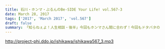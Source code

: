 ```yaml
---
title: 石川・ホンマ・ぶるんのBe-SIDE Your Life! vol.567-3
date: March 28, 2017
tags: ['2017', 'March 2017', 'vol.567']
draft: false
summary: 「知らねぇよ！人生相談・後半」今回もホンマさん間に合わず！今回もドタバタのビーサイでした。SAITO
---
```


http://project-phi.ddo.jp/ishikawa/ishikawa567_3.mp3